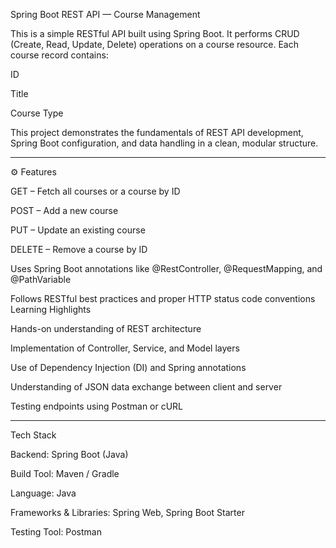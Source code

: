 Spring Boot REST API — Course Management

This is a simple RESTful API built using Spring Boot.
It performs CRUD (Create, Read, Update, Delete) operations on a course resource.
Each course record contains:

ID

Title

Course Type


This project demonstrates the fundamentals of REST API development, Spring Boot configuration, and data handling in a clean, modular structure.


---

⚙️ Features

GET – Fetch all courses or a course by ID

 POST – Add a new course

 PUT – Update an existing course

 DELETE – Remove a course by ID

 Uses Spring Boot annotations like @RestController, @RequestMapping, and @PathVariable

 Follows RESTful best practices and proper HTTP status code conventions
Learning Highlights

Hands-on understanding of REST architecture

Implementation of Controller, Service, and Model layers

Use of Dependency Injection (DI) and Spring annotations

Understanding of JSON data exchange between client and server

Testing endpoints using Postman or cURL



---
Tech Stack

Backend: Spring Boot (Java)

Build Tool: Maven / Gradle

Language: Java

Frameworks & Libraries: Spring Web, Spring Boot Starter

Testing Tool: Postman
